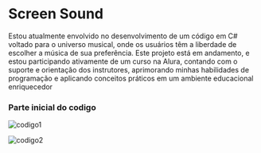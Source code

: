# Screen Sound

Estou atualmente envolvido no desenvolvimento de um código em C# voltado para o universo musical, onde os usuários têm a liberdade de escolher a música de sua preferência. Este projeto está em andamento, e estou participando ativamente de um curso na Alura, contando com o suporte e orientação dos instrutores, aprimorando minhas habilidades de programação e aplicando conceitos práticos em um ambiente educacional enriquecedor

### Parte inicial do codigo
![codigo1](https://github.com/joaovitor022/cSharp/assets/137309600/41ded740-396c-4259-8f20-3c9055f60d39)

![codigo2](https://github.com/joaovitor022/cSharp/assets/137309600/a99b6ead-f682-4591-aa3c-fe182fde2303)
